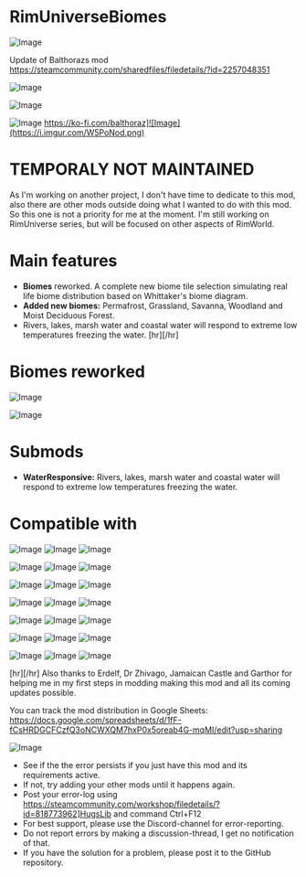 # RimUniverseBiomes

![Image](https://i.imgur.com/WAEzk68.png)

Update of Balthorazs mod
https://steamcommunity.com/sharedfiles/filedetails/?id=2257048351

![Image](https://i.imgur.com/7Gzt3Rg.png)

	
![Image](https://i.imgur.com/NOW7jU1.png)

![Image](https://i.imgur.com/p7Fv1Z6.gif)
 https://ko-fi.com/balthoraz]![Image](https://i.imgur.com/W5PoNod.png)

# TEMPORALY NOT MAINTAINED

As I&apos;m working on another project, I don&apos;t have time to dedicate to this mod, also there are other mods outside doing what I wanted to do with this mod. So this one is not a priority for me at the moment. I&apos;m still working on RimUniverse series, but will be focused on other aspects of RimWorld.


# Main features

- **Biomes** reworked. A complete new biome tile selection simulating real life biome distribution based on Whittaker&apos;s biome diagram.
- **Added new biomes:** Permafrost, Grassland, Savanna, Woodland and Moist Deciduous Forest.
- Rivers, lakes, marsh water and coastal water will respond to extreme low temperatures freezing the water.
[hr][/hr]
# Biomes reworked

![Image](https://i.imgur.com/8w1FOlo.png)

![Image](https://i.imgur.com/xap24UJ.gif)


# Submods

- **WaterResponsive:** Rivers, lakes, marsh water and coastal water will respond to extreme low temperatures freezing the water.


# Compatible with

![Image](https://i.imgur.com/xz7IeLQ.jpg)
 ![Image](https://i.imgur.com/ywrqRTL.jpg)
 ![Image](https://i.imgur.com/wOaNszc.jpg)

![Image](https://i.imgur.com/GxIHoiR.jpg)
 ![Image](https://i.imgur.com/QFHYewa.jpg)
 ![Image](https://i.imgur.com/Qq9Rf4g.jpg)

![Image](https://i.imgur.com/pyM4sSk.jpg)
 ![Image](https://i.imgur.com/pjxJT2q.jpg)
 ![Image](https://i.imgur.com/mWA6hUY.jpg)

![Image](https://i.imgur.com/wCnQzIV.jpg)
 ![Image](https://i.imgur.com/mJRuwuK.jpg)
 ![Image](https://i.imgur.com/WRtwrQr.jpg)

![Image](https://i.imgur.com/LtU1iqY.jpg)
 ![Image](https://i.imgur.com/k24DnCA.jpg)
 ![Image](https://i.imgur.com/tX9WSaN.jpg)

![Image](https://i.imgur.com/nbgHqYW.jpg)
 ![Image](https://i.imgur.com/vWPBEN4.jpg)
 ![Image](https://i.imgur.com/cEmPWTt.jpg)

![Image](https://i.imgur.com/tocupOL.jpg)
 ![Image](https://i.imgur.com/mv46KZx.jpg)
 ![Image](https://i.imgur.com/8FkvKEj.jpg)



[hr][/hr]
Also thanks to Erdelf, Dr Zhivago, Jamaican Castle and Garthor for helping me in my first steps in modding making this mod and all its coming updates possible.

You can track the mod distribution in Google Sheets:
https://docs.google.com/spreadsheets/d/1fF-fCsHRDGCFCzfQ3oNCWXQM7hxP0x5oreab4G-mqMI/edit?usp=sharing

![Image](https://i.imgur.com/Rs6T6cr.png)



-  See if the the error persists if you just have this mod and its requirements active.
-  If not, try adding your other mods until it happens again.
-  Post your error-log using https://steamcommunity.com/workshop/filedetails/?id=818773962]HugsLib and command Ctrl+F12
-  For best support, please use the Discord-channel for error-reporting.
-  Do not report errors by making a discussion-thread, I get no notification of that.
-  If you have the solution for a problem, please post it to the GitHub repository.



